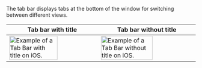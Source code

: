The tab bar displays tabs at the bottom of the window for switching between different views.

<!-- prettier-ignore-start -->
| Tab bar with title | Tab bar without title |
| --- | --- |
| <img src="https://static2.sharepointonline.com/files/fabric/fabric-website/images/controls/ios/navigation-other/tab-bar-title.png" alt="Example of a Tab Bar with title on iOS." style="width: 75%;" /> | <img src="https://static2.sharepointonline.com/files/fabric/fabric-website/images/controls/ios/navigation-other/tab-bar-no-title.png" alt="Example of a Tab Bar without title on iOS." style="width: 75%;" /> |
<!-- prettier-ignore-end -->
